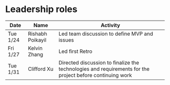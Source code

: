 # Leadership roles

| Date      | Name              | Activity                                               |
|-----------|-------------------|--------------------------------------------------------|
| Tue 1/24  | Rishabh Poikayil  | Led team discussion to define MVP and issues                     
| Fri 1/27  | Kelvin Zhang      | Led first Retro           
| Tue 1/31  | Clifford Xu       | Directed discussion to finalize the technologies and requirements for the project before continuing work
